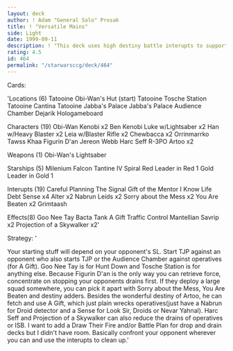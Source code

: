 ```yaml
---
layout: deck
author: ! Adam "General Solo" Prosak
title: ! "Versatile Mains"
side: Light
date: 1999-09-11
description: ! "This deck uses high destiny battle interupts to support your mains assault.  Many of the cards in the deck serve more than one function."
rating: 4.5
id: 464
permalink: "/starwarsccg/deck/464"
---
```

Cards: 

'Locations (6)
Tatooine Obi-Wan's Hut (start)
Tatooine Tosche Station
Tatooine Cantina
Tatooine Jabba's Palace
Jabba's Palace Audience Chamber
Dejarik Hologameboard

Characters (19)
Obi-Wan Kenobi x2
Ben Kenobi
Luke w/Lightsaber x2
Han w/Heavy Blaster x2
Leia w/Blaster Rifle x2
Chewbacca x2
Orrinmarrko
Tawss Khaa
Figurin D'an
Jereon Webb
Harc Seff
R-3PO
Artoo x2

Weapons (1)
Obi-Wan's Lightsaber

Starships (5)
Milenium Falcon
Tantine IV
Spiral
Red Leader in Red 1
Gold Leader in Gold 1

Interupts (19)
Careful Planning
The Signal
Gift of the Mentor
I Know
Life Debt
Sense x4
Alter x2
Nabrun Leids x2
Sorry about the Mess x2
You Are Beaten x2
Grimtaash

Effects(8)
Goo Nee Tay
Bacta Tank
A Gift
Traffic Control
Mantellian Savrip x2
Projection of a Skywalker x2'

Strategy: '

Your starting stuff will depend on your opponent's SL.  Start TJP against an opponent who also starts TJP or the Audience Chamber against operatives (for A Gift).  Goo Nee Tay is for Hunt Down and Tosche Station is for anything else.   Because Figurin D'an is the only way you can retrieve force, concentrate on stopping your opponents drains first.  If they deploy a large squad somewhere, you can pick it apart with Sorry about the Mess, You Are Beaten and destiny adders.	Besides the wonderful destiny of Artoo, he can fetch and use A Gift, which just plain wrecks operatives(just have a Nabrun for Droid detector and a Sense for Look Sir, Droids or Nevar Yahnal).  Harc Seff and Projection of a Skywalker can also reduce the drains of operatives or ISB.  I want to add a Draw Their Fire and/or Battle Plan for drop and drain decks but I didn't have room.  Basically confront your opponent wherever you can and use the interupts to clean up.'
